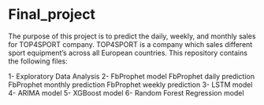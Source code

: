# Final_project
The purpose of this project is to predict the daily, weekly, and monthly sales for TOP4SPORT company. TOP4SPORT is a company which sales different sport equipment’s
 across all European countries. This repository contains the following files:
 
 1- Exploratory Data Analysis
 2- FbProphet model
     FbProphet daily prediction
     FbProphet monthly prediction
     FbProphet weekly prediction
 3- LSTM model
 4- ARIMA model
 5- XGBoost model
 6- Random Forest Regression model

 
 
